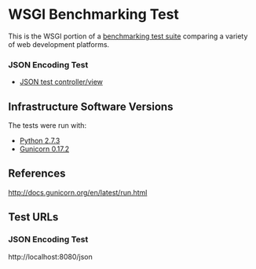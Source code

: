 # WSGI Benchmarking Test

This is the WSGI portion of a [benchmarking test suite](../) comparing a variety of web development platforms.

### JSON Encoding Test


* [JSON test controller/view](hello.py)

## Infrastructure Software Versions
The tests were run with:
* [Python 2.7.3](http://www.python.org/)
* [Gunicorn 0.17.2](http://gunicorn.org/)


## References
http://docs.gunicorn.org/en/latest/run.html

## Test URLs
### JSON Encoding Test

http://localhost:8080/json